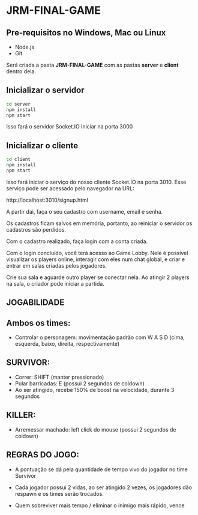 # JRM-FINAL-GAME

## Pre-requisitos no Windows, Mac ou Linux
* Node.js
* Git

Será criada a pasta **JRM-FINAL-GAME** com as pastas **server** e **client** dentro dela.

## Inicializar o servidor
```bash
cd server
npm install
npm start
```

Isso fará o servidor Socket.IO iniciar na porta 3000

## Inicializar o cliente
```bash
cd client
npm install
npm start
```

Isso fará iniciar o serviço do nosso cliente Socket.IO na porta 3010. Esse serviço pode ser acessado pelo navegador na URL:

http://localhost:3010/signup.html

A partir dai, faça o seu cadastro com username, email e senha.

Os cadastros ficam salvos em memória, portanto, ao reiniciar o servidor os cadastros são perdidos.

Com o cadastro realizado, faça login com a conta criada.

Com o login concluído, você terá acesso ao Game Lobby. Nele é possível visualizar os players online, interagir com eles num chat global, e criar e entrar em salas criadas pelos jogadores.

Crie sua sala e aguarde outro player se conectar nela. Ao atingir 2 players na sala, o criador pode iniciar a partida.

## JOGABILIDADE

## Ambos os times:

- Controlar o personagem: movimentação padrão com W A S D (cima, esquerda, baixo, direita, respectivamente)

## SURVIVOR:

- Correr: SHIFT (manter pressionado)
- Pular barricadas: E (possui 2 segundos de coldown)
- Ao ser atingido, recebe 150% de boost na velocidade, durante 3 segundos

## KILLER:

- Arremessar machado: left click do mouse (possui 2 segundos de coldown)

## REGRAS DO JOGO:

- A pontuação se dá pela quantidade de tempo vivo do jogador no time Survivor

- Cada jogador possui 2 vidas, ao ser atingido 2 vezes, os jogadores dão respawn e os times serão trocados.

- Quem sobreviver mais tempo / eliminar o inimigo mais rápido, vence

